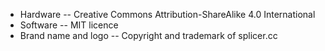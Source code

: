 * Hardware -- Creative Commons Attribution-ShareAlike 4.0 International
* Software -- MIT licence
* Brand name and logo -- Copyright and trademark of splicer.cc